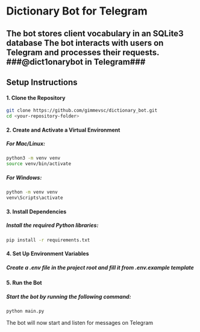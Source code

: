 # **Dictionary Bot for Telegram**

The bot stores client vocabulary in an SQLite3 database The bot interacts with users on Telegram and processes their requests.
###**@dict1onarybot in Telegram**###
---

## **Setup Instructions**

#### 1. Clone the Repository

```bash
git clone https://github.com/gimmevsc/dictionary_bot.git
cd <your-repository-folder>
```

#### 2. Create and Activate a Virtual Environment
##### For Mac/Linux:
```bash
python3 -m venv venv
source venv/bin/activate
```
##### For Windows:
```bash
python -m venv venv
venv\Scripts\activate
```
#### 3. Install Dependencies
##### Install the required Python libraries:
```bash
pip install -r requirements.txt
```

#### 4. Set Up Environment Variables
##### Create a .env file in the project root and fill it from .env.example template

#### 5. Run the Bot
##### Start the bot by running the following command:
```bash
python main.py
```

The bot will now start and listen for messages on Telegram
